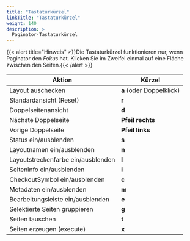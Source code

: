 ```yaml
---
title: "Tastaturkürzel"
linkTitle: "Tastaturkürzel"
weight: 140
description: >
  Paginator-Tastaturkürzel
---
```


{{< alert title="Hinweis" >}}Die Tastaturkürzel funktionieren nur, wenn Paginator den *Fokus* hat. Klicken Sie im Zweifel einmal auf eine Fläche zwischen den Seiten.{{< /alert >}}


 Aktion         | Kürzel           |
|-------------------|-----------------|
| Layout auschecken            | **a** (oder Doppelklick)    |
| Standardansicht (Reset)     | **r**  | 
| Doppelseitenansicht     | **d** 
| Nächste Doppelseite    | **Pfeil rechts**  | 
| Vorige Doppelseite     | **Pfeil links** | 
| Status ein/ausblenden     |  **s**  | 
| Layoutnamen ein/ausblenden  |  **n**  | 
| Layoutstreckenfarbe ein/ausblenden     |  **l** 
| Seiteninfo ein/ausblenden     | **i**  | 
| CheckoutSymbol ein/ausblenden     | **c**  | 
| Metadaten ein/ausblenden     | **m** | 
| Bearbeitungsleiste ein/ausblenden     |**e**| 
| Selektierte Seiten gruppieren     | **g** |
| Seiten tauschen     | **t** |  |
| Seiten erzeugen (execute)     | **x**|
